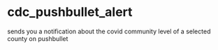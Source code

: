 # cdc_pushbullet_alert
sends you a notification about the covid community level of a selected county on pushbullet
